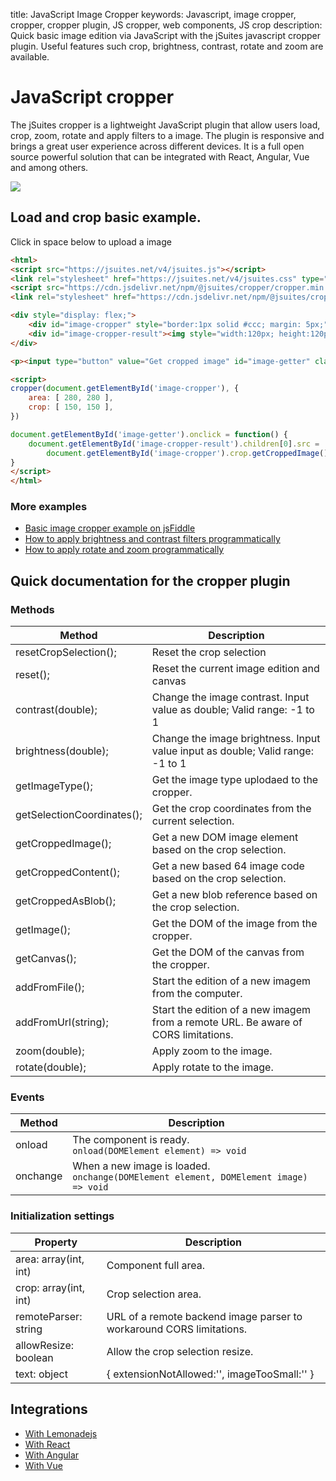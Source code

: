 title: JavaScript Image Cropper
keywords: Javascript, image cropper, cropper, cropper plugin, JS cropper, web components, JS crop
description: Quick basic image edition via JavaScript with the jSuites javascript cropper plugin. Useful features such crop, brightness, contrast, rotate and zoom are available.

JavaScript cropper
==================

The jSuites cropper is a lightweight JavaScript plugin that allow users load, crop, zoom, rotate and apply filters to a image. The plugin is responsive and brings a great user experience across different devices. It is a full open source powerful solution that can be integrated with React, Angular, Vue and among others.

![](img/js-crop.svg)

  
  

Load and crop basic example.
----------------------------

Click in space below to upload a image  

```html
<html>
<script src="https://jsuites.net/v4/jsuites.js"></script>
<link rel="stylesheet" href="https://jsuites.net/v4/jsuites.css" type="text/css" />
<script src="https://cdn.jsdelivr.net/npm/@jsuites/cropper/cropper.min.js"></script>
<link rel="stylesheet" href="https://cdn.jsdelivr.net/npm/@jsuites/cropper/cropper.min.css" type="text/css" />

<div style="display: flex;">
    <div id="image-cropper" style="border:1px solid #ccc; margin: 5px;"></div>
    <div id="image-cropper-result"><img style="width:120px; height:120px; margin: 5px;"></div>
</div>

<p><input type="button" value="Get cropped image" id="image-getter" class="jbutton dark"></p>

<script>
cropper(document.getElementById('image-cropper'), {
    area: [ 280, 280 ],
    crop: [ 150, 150 ],
})

document.getElementById('image-getter').onclick = function() {
    document.getElementById('image-cropper-result').children[0].src =
        document.getElementById('image-cropper').crop.getCroppedImage().src;
}
</script>
</html>
```

  

### More examples

* [Basic image cropper example on jsFiddle](https://jsfiddle.net/spreadsheet/1a5mts0u/)
* [How to apply brightness and contrast filters programmatically](/docs/v4/image-cropper/brightness-and-contrast-filters)
* [How to apply rotate and zoom programmatically](/docs/v4/image-cropper/rotate-and-zoom)

  
  

Quick documentation for the cropper plugin
------------------------------------------

### Methods

| Method | Description |
| --- | --- |
| resetCropSelection(); | Reset the crop selection |
| reset(); | Reset the current image edition and canvas |
| contrast(double); | Change the image contrast. Input value as double; Valid range: -1 to 1 |
| brightness(double); | Change the image brightness. Input value input as double; Valid range: -1 to 1 |
| getImageType(); | Get the image type uplodaed to the cropper. |
| getSelectionCoordinates(); | Get the crop coordinates from the current selection. |
| getCroppedImage(); | Get a new DOM image element based on the crop selection. |
| getCroppedContent(); | Get a new based 64 image code based on the crop selection. |
| getCroppedAsBlob(); | Get a new blob reference based on the crop selection. |
| getImage(); | Get the DOM of the image from the cropper. |
| getCanvas(); | Get the DOM of the canvas from the cropper. |
| addFromFile(); | Start the edition of a new imagem from the computer. |
| addFromUrl(string); | Start the edition of a new imagem from a remote URL. Be aware of CORS limitations. |
| zoom(double); | Apply zoom to the image. |
| rotate(double); | Apply rotate to the image. |

  
  

### Events

| Method | Description |
| --- | --- |
| onload | The component is ready.  <br>`onload(DOMElement element) => void` |
| onchange | When a new image is loaded.  <br>`onchange(DOMElement element, DOMElement image) => void` |

  
  

### Initialization settings

| Property | Description |
| --- | --- |
| area: array(int, int) | Component full area. |
| crop: array(int, int) | Crop selection area. |
| remoteParser: string | URL of a remote backend image parser to workaround CORS limitations. |
| allowResize: boolean | Allow the crop selection resize. |
| text: object | { extensionNotAllowed:'', imageTooSmall:'' } |

  
  
  

Integrations
------------

* [With Lemonadejs](/docs/v4/image-cropper/lemonadejs)
* [With React](/docs/v4/image-cropper/react-component)
* [With Angular](/docs/v4/image-cropper/image-cropper-angular-example)
* [With Vue](/docs/v4/image-cropper/image-cropper-vue-example)

